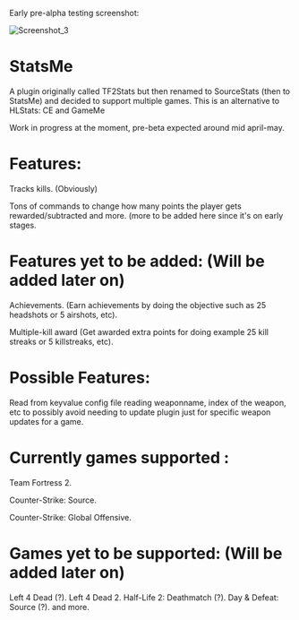 Early pre-alpha testing screenshot:

![Screenshot_3](https://user-images.githubusercontent.com/49116354/113496802-88576e00-94fd-11eb-86f1-2222986da34d.jpg)

# StatsMe
A plugin originally called TF2Stats but then renamed to SourceStats (then to StatsMe) and decided to support multiple games. This is an alternative to HLStats: CE and GameMe

Work in progress at the moment, pre-beta expected around mid april-may.

# Features:
Tracks kills. (Obviously)

Tons of commands to change how many points the player gets rewarded/subtracted and more.
(more to be added here since it's on early stages.

# Features yet to be added: (Will be added later on)
Achievements. (Earn achievements by doing the objective such as 25 headshots or 5 airshots, etc).

Multiple-kill award (Get awarded extra points for doing example 25 kill streaks or 5 killstreaks, etc).

# Possible Features:
Read from keyvalue config file reading weaponname, index of the weapon, etc to possibly avoid needing to update plugin just for specific weapon updates for a game.

# Currently games supported :
Team Fortress 2.

Counter-Strike: Source.

Counter-Strike: Global Offensive.

# Games yet to be supported: (Will be added later on)
Left 4 Dead (?).
Left 4 Dead 2.
Half-Life 2: Deathmatch (?).
Day & Defeat: Source (?).
and more.
